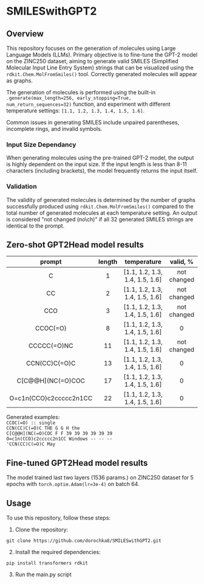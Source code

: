# SMILESwithGPT2

## Overview

This repository focuses on the generation of molecules using Large Language Models (LLMs). Primary objective is to fine-tune the GPT-2 model on the ZINC250 dataset, aiming to generate valid SMILES (Simplified Molecular Input Line Entry System) strings that can be visualized using the `rdkit.Chem.MolFromSmiles()` tool. Correctly generated molecules will appear as graphs.

The generation of molecules is performed using the built-in `.generate(max_length=256, early_stopping=True, num_return_sequences=32)` function, and experiment with different temperature settings: `[1.1, 1.2, 1.3, 1.4, 1.5, 1.6]`.

Common issues in generating SMILES include unpaired parentheses, incomplete rings, and invalid symbols. 

### Input Size Dependancy 
When generating molecules using the pre-trained GPT-2 model, the output is highly dependent on the input size. If the input length is less than 8-11 characters (including brackets), the model frequently returns the input itself.

### Validation 
The validity of generated molecules is determined by the number of graphs successfully produced using `rdkit.Chem.MolFromSmiles()` compared to the total number of generated molecules at each temperature setting. An output is considered "not changed (no\ch)" if all 32 generated SMILES strings are identical to the prompt.


## Zero-shot GPT2Head model results
|           prompt       | length |        temperature           |   valid, %  |
|:----------------------:|:------:|:----------------------------:|:-----------:|
|         C              |    1   |[1.1, 1.2, 1.3, 1.4, 1.5, 1.6]| not changed |
|         CC             |    2   |[1.1, 1.2, 1.3, 1.4, 1.5, 1.6]| not changed |
|        CCO             |    3   |[1.1, 1.2, 1.3, 1.4, 1.5, 1.6]| not changed |
|      CCOC(=O)          |    8   |[1.1, 1.2, 1.3, 1.4, 1.5, 1.6]|      0      |
|     CCCCC(=O)NC        |   11   |[1.1, 1.2, 1.3, 1.4, 1.5, 1.6]| not changed |
|    CCN(CC)C(=O)C       |   13   |[1.1, 1.2, 1.3, 1.4, 1.5, 1.6]|      0      |
|   C[C@@H](NC(=O)COC    |   17   |[1.1, 1.2, 1.3, 1.4, 1.5, 1.6]|      0      |
| O=c1n(CCO)c2ccccc2n1CC |   22   |[1.1, 1.2, 1.3, 1.4, 1.5, 1.6]|      0      |

Generated examples: \
`CCOC(=O) :: single`\
`CCN(CC)C(=O)C THE G G H the`\
`C[C@@H](NC(=O)COC F F 39 39 39 39 39 39`\
`O=c1n(CCO)c2ccccc2n1CC Windows -- -- --` \
`'CCN(CC)C(=O)C May`



## Fine-tuned GPT2Head model results
The model trained last two layers (1536 params.) on ZINC250 dataset for 5 epochs with `torch.optim.Adam(lr=3e-4)` on batch 64.

<!---|           prompt       | length |temperature|valid, %|temperature|valid, %|temperature|valid, %|temperature|valid, %|temperature|valid, %|temperature|valid, %|
|:----------------------:|:------:|:---------:|:------:|:---------:|:------:|:---------:|:------:|:---------:|:------:|:---------:|:------:|:---------:|:------:|
|         C              |    1   |   1.1     |  no\ch |   1.2     |  no\ch |   1.3     |  no\ch |   1.4     |  no\ch |   1.5     |  no\ch |   1.6     |  no\ch |
|         CC             |    2   |   1.1     |  no\ch |   1.2     |  no\ch |   1.3     |  no\ch |   1.4     |  no\ch |   1.5     |  no\ch |   1.6     |  no\ch |
|        CCO             |    3   |   1.1     |  no\ch |   1.2     |  no\ch |   1.3     |  no\ch |   1.4     |  no\ch |   1.5     |  no\ch |   1.6     |  no\ch |
|      CCOC(=O)          |    8   |   1.1     |    0   |   1.2     |    0   |   1.3     |    0   |   1.4     |  no\ch |   1.5     |  no\ch |   1.6     |  no\ch |
|     CCCCC(=O)NC        |   11   |   1.1     |  no\ch |   1.2     |  no\ch |   1.3     |  no\ch |   1.4     |  no\ch |   1.5     |  no\ch |   1.6     |  no\ch |
|    CCN(CC)C(=O)C       |   13   |   1.1     |    0   |   1.2     |    0   |   1.3     |  no\ch |   1.4     |  no\ch |   1.5     |  no\ch |   1.6     |  no\ch |
|   C[C@@H](NC(=O)COC    |   17   |   1.1     |    0   |   1.2     |    0   |   1.3     |  no\ch |   1.4     |  no\ch |   1.5     |  no\ch |   1.6     |  no\ch |
| O=c1n(CCO)c2ccccc2n1CC |   22   |   1.1     |    0   |   1.2     |    0   |   1.3     |  no\ch |   1.4     |  no\ch |   1.5     |  no\ch |   1.6     |  no\ch | -->



## Usage
To use this repository, follow these steps:
1. Clone the repository:
```
git clone https://github.com/dorochka8/SMILESwithGPT2.git
```

2. Install the required dependencies:
```
pip install transformers rdkit 
```

3. Run the main.py script 
